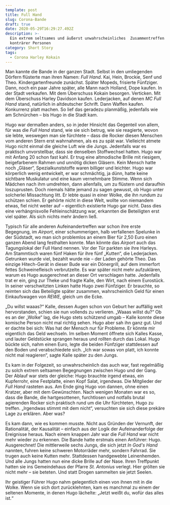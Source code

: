 ```yaml
---
template: post
title: Full Hand
slug: Corona-Bande
draft: true
date: 2020-05-29T16:29:27.492Z
description: >-
  Ein extrem seltsames und äußerst unwahrscheinliches  Zusammentreffen maximal
  konträrer Personen
category: Short Story
tags:
  - Corona Harley Kokain
---
```

Man kannte die Bande in der ganzen Stadt. Selbst in den umliegenden Dörfern flüsterte man ihren Namen: *Full Hand*. Kai, Hein, Brockie, Senf und Theo. Kindergartenfreunde zunächst. Später Mopeds, frisierte Fünfziger. Dann, noch ein paar Jahre später, alle Mann nach Holland, Dope kaufen. In der Stadt verkaufen. Mit dem Überschuss Kokain besorgen. Verticken. Mit dem Überschuss Harley Davidson kaufen. Lederjacken, auf denen *MC Full Hand* stand, natürlich in altdeutscher Schrift. Dann Waffen kaufen. Konkurrenz platt machen. So lief das geradezu planmäßig, jedenfalls wie am Schnürchen – bis Hugo in die Stadt kam.

Hugo war dermaßen anders, so in jeder Hinsicht das Gegenteil von allem, für was die *Full Hand* stand, wie sie sich betrug, wie sie reagierte, wovon sie lebte, weswegen man sie fürchtete – dass die Rocker diesen Menschen vom anderen Stern erst wahrnahmen, als es zu spät war. Vielleicht atmete Hugo nicht einmal die gleiche Luft wie die Jungs. Jedenfalls war es praktisch unvorstellbar, dass sie denselben Stoffwechsel hatten. Hugo war mit Anfang 20 schon fast kahl. Er trug eine altmodische Brille mit riesigem, beigefarbenem Rahmen und unnötig dicken Gläsern. Kein Mensch hatte noch „Gläser“, Spezialkunststoffe waren billiger und leichter. Hugo war körperlich wenig entwickelt, er war schmächtig, ja dünn, hatte keine sichtbare Muskulatur und eine kaum vernehmbare Stimme. Wenn sich Mädchen nach ihm umdrehten, dann allenfalls, um zu flüstern und daraufhin loszuprusten. Doch niemals hätte jemand zu sagen gewusst, ob Hugo unter solcherlei Missachtung litt. Er lebte quasi in einer Wolke, die ihn rundum zu schützen schien. Er gehörte nicht in diese Welt, wollte von niemandem etwas, fiel nicht weiter auf – eigentlich existierte Hugo gar nicht. Dass dies eine verhängnisvolle Fehleinschätzung war, erkannten die Beteiligten erst viel später. Als sich nichts mehr ändern ließ.

Typisch für alle anderen Aufeinandertreffen war schon ihre erste Begegnung, im *Airport*, einer schummerigen, halb verfallenen Spelunke in der Südstadt, wo man sich problemlos an einem Bier für 2,50 Euro einen ganzen Abend lang festhalten konnte. Man könnte das *Airport* auch das Tagungslokal der Full Hand nennen. Vor der Tür parkten sie ihre Harleys. Am Stammtisch waren fünf Haken für ihre fünf „Kutten“, die Lederjacken. Getrunken wurde viel, bezahlt wurde nie – der Laden gehörte Theo. Das einzige Hitech-Gerät in dieser Bude war ein Dönergrill, auf dem immerfort fettes Schweinefleisch verbrutzelte. Es war später nicht mehr aufzuklären, warum es Hugo ausgerechnet an dieser Ort verschlagen hatte. Jedenfalls trat er ein, ging zur Theke und fragte Kalle, den Wirt, nach einem Eurostück. In seiner verschwitzten Linken hatte Hugo zwei Fünfziger. Er brauchte, so reimten sich das Beteiligte später zusammen, wahrscheinlich Geld für einen Einkaufswagen von *REWE*, gleich um die Ecke.

„Du willst waaas?“ Kalle, dessen Augen schon von Geburt her auffällig weit hervorstanden, schien sie nun vollends zu verlieren. „Waaas willst du?“ Ob es an der „Wolke“ lag, die Hugo stets schützend umgab – Kalle konnte diese komische Person nicht mal richtig sehen. Hugo aber sah ihn ganz gut. Und er dachte bei sich: Was hat der Mensch nur für Probleme. Er könnte mir eigentlich das Geld wechseln. Im selben Moment öffnete sich Kalles Kasse, und lauter Geldstücke sprangen heraus und rollten durch das Lokal. Hugo bückte sich, nahm einen Euro, legte die beiden Fünfziger stattdessen auf den Boden und verabschiedete sich. „Ich war sowas von platt, ich konnte nicht mal reagieren“, sagte Kalle später zu den Jungs.

Es kam in der Folgezeit, so unwahrscheinlich das auch war, fast regelmäßig zu solch extrem seltsamen Begegnungen zwischen Hugo und der Gang. Der Ablauf war stets der gleiche: Hugo brauchte irgend etwas, ein Kupferrohr, eine Festplatte, einen Kopf Salat, irgendwas. Die Mitglieder der *Full Hand* rasteten aus. Am Ende ging Hugo von dannen, ohne einen Kratzer, aber mit dem Gewünschten. Nach wenigen Monaten war es so, dass die Bande, die hartgesottenen, furchtlosen und notfalls brutal agierenden Rocker sich praktisch rund um die Uhr fürchteten, Hugo zu treffen. „Irgendwas stimmt mit dem nicht“, versuchten sie sich diese prekäre Lage zu erklären. Aber was?

Es kam dann, wie es kommen musste. Nicht aus Gründen der Vernunft, der Rationalität, der Kausalität – einfach aus der Logik der Aufeinanderfolge der Ereignisse heraus. Nach einem knappen Jahr war die *Full Hand* war nicht mehr wieder zu erkennen. Die Bande hatte erstmals  einen Anführer: Hugo. Ausgerechnet! Die mittlerweile sechs Jungs, die sich jetzt *In God's Hand* nannten, fuhren keine schweren Motorräder mehr, sondern Fahrrad. Sie trugen auch keine Kutten mehr. Stattdessen handgewebte Leinenhemden. Und alle Jungs hatten nun eine dicke Brille auf der Nase. Ihren Treffpunkt hatten sie ins Gemeindehaus der Pfarre *St. Antonius* verlegt. Hier grölten sie nicht mehr – sie beteten. Und statt Drogen sammelten sie jetzt Seelen. 

Ihr geistiger Führer Hugo nahm gelegentlich einen von ihnen mit in die Wolke. Wenn sie sich dort zurücklehnten, kam es manchmal zu einem der seltenen Momente, in denen Hugo lächelte: „Jetzt weißt du, wofür das alles ist.“